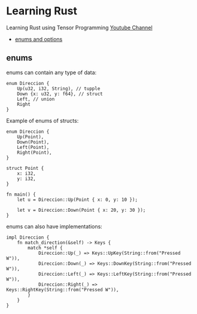 # Learning Rust

Learning Rust using Tensor Programming [Youtube Channel](https://www.youtube.com/watch?v=EYqceb2AnkU&list=PLJbE2Yu2zumDF6BX6_RdPisRVHgzV02NW)

- [enums and options](https://www.youtube.com/watch?v=-E2qL4bLDKo&list=PLJbE2Yu2zumDF6BX6_RdPisRVHgzV02NW&index=6)

## enums

enums can contain any type of data:

```
enum Direccion {
    Up(u32, i32, String), // tupple
    Down {x: u32, y: f64}, // struct
    Left, // union
    Right
}
```

Example of enums of structs:

```
enum Direccion {
    Up(Point),
    Down(Point),
    Left(Point),
    Right(Point),
}

struct Point {
    x: i32,
    y: i32,
}

fn main() {
    let u = Direccion::Up(Point { x: 0, y: 10 });

    let v = Direccion::Down(Point { x: 20, y: 30 });
}
```

enums can also have implementations:

```
impl Direccion {
    fn match_direction(&self) -> Keys {
        match *self {
            Direccion::Up(_) => Keys::UpKey(String::from("Pressed W")),
            Direccion::Down(_) => Keys::DownKey(String::from("Pressed W")),
            Direccion::Left(_) => Keys::LeftKey(String::from("Pressed W")),
            Direccion::Right(_) => Keys::RightKey(String::from("Pressed W")),
        }
    }
}
```